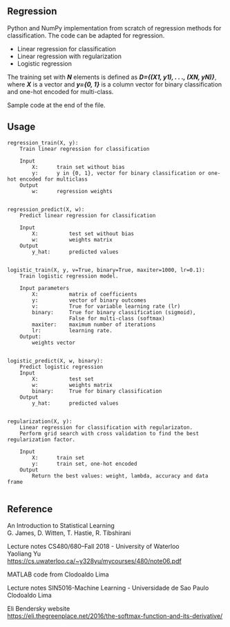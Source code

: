 ## Regression
Python and NumPy implementation from scratch of regression methods for classification. The code can be adapted for regression.

- Linear regression for classification
- Linear regression with regularization
- Logistic regression

The training set with ***N*** elements is defined as ***D={(X1, y1), . . ., (XN, yN)}***, where ***X*** is a vector and ***y={0, 1}*** is a column vector for binary classification and one-hot encoded for multi-class.

Sample code at the end of the file.

## Usage
```
regression_train(X, y):
    Train linear regression for classification
    
    Input
        X:      train set without bias
        y:      y in {0, 1}, vector for binary classification or one-hot encoded for multiclass
    Output
        w:      regression weights
        
        
regression_predict(X, w):
    Predict linear regression for classification
    
    Input
        X:          test set without bias
        w:          weights matrix
    Output
        y_hat:      predicted values        
        
        
logistic_train(X, y, v=True, binary=True, maxiter=1000, lr=0.1):
    Train logistic regression model.
    
    Input parameters
        X:          matrix of coefficients
        y:          vector of binary outcomes
        v:          True for variable learning rate (lr)
        binary:     True for binary classification (sigmoid),
                    False for multi-class (softmax)
        maxiter:    maximum number of iterations
        lr:         learning rate.
    Output:
        weights vector     


logistic_predict(X, w, binary):
    Predict logistic regression
    Input
        X:          test set
        w:          weights matrix
        binary:     True for binary classification
    Output        
        y_hat:      predicted values


regularization(X, y):
    Linear regression for classification with regularizaton.
    Perform grid search with cross validation to find the best regularization factor.

    Input
        X:      train set
        y:      train set, one-hot encoded
    Output
        Return the best values: weight, lambda, accuracy and data frame        
    
```


## Reference

An Introduction to Statistical Learning  
G. James, D. Witten, T. Hastie, R. Tibshirani

Lecture notes CS480/680–Fall 2018 - University of Waterloo  
Yaoliang Yu  
https://cs.uwaterloo.ca/~y328yu/mycourses/480/note06.pdf  
        
MATLAB code from Clodoaldo Lima  

Lecture notes SIN5016-Machine Learning - Universidade de Sao Paulo  
Clodoaldo Lima  

Eli Bendersky website  
https://eli.thegreenplace.net/2016/the-softmax-function-and-its-derivative/






